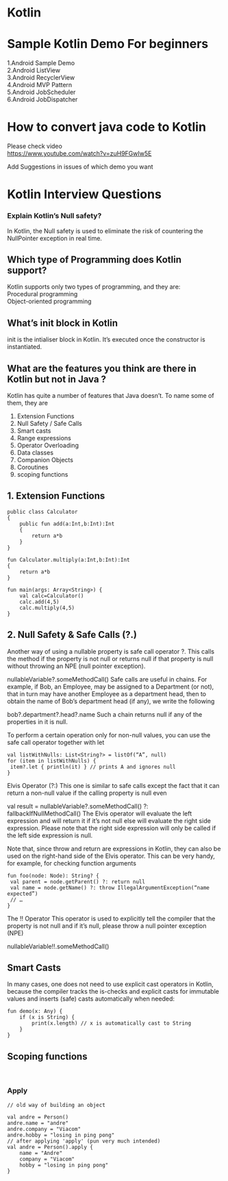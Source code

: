 # Kotlin
# Sample Kotlin Demo For beginners<br>
1.Android Sample Demo <br>
2.Android ListView<br>
3.Android RecyclerView<br>
4.Android MVP Pattern<br>
5.Android JobScheduler <br>
6.Android JobDispatcher
# How to convert java code to Kotlin 
Please check video <br>
https://www.youtube.com/watch?v=zuH9FGwIw5E

Add Suggestions in issues of which demo you want 


# Kotlin Interview Questions  <br>

### Explain Kotlin’s Null safety? 
In Kotlin, the Null safety is used to eliminate the risk of countering the NullPointer exception in real time. <br>

## Which type of Programming does Kotlin support? 
Kotlin supports only two types of programming, and they are: <br>
Procedural programming <br>
Object-oriented programming <br>

## What’s init block in Kotlin
init is the intialiser block in Kotlin. It’s executed once the constructor is instantiated.

## What are the features you think are there in Kotlin but not in Java ?
Kotlin has quite a number of features that Java doesn’t. To name some of them, they are

1. Extension Functions
2. Null Safety / Safe Calls
3. Smart casts
4. Range expressions
5. Operator Overloading
6. Data classes
7. Companion Objects
8. Coroutines
9. scoping functions

## 1. Extension Functions

```
public class Calculator
{
    public fun add(a:Int,b:Int):Int
    {
        return a*b
    }
}

fun Calculator.multiply(a:Int,b:Int):Int
{
    return a*b
}

fun main(args: Array<String>) {
	val calc=Calculator()
    calc.add(4,5)
    calc.multiply(4,5)
}
```
## 2. Null Safety & Safe Calls (?.)

Another way of using a nullable property is safe call operator ?.
This calls the method if the property is not null or returns null if that property is null without throwing an NPE (null pointer exception).

nullableVariable?.someMethodCall()
Safe calls are useful in chains. For example, if Bob, an Employee, may be assigned to a Department (or not), that in turn may have another Employee as a department head, then to obtain the name of Bob’s department head (if any), we write the following

bob?.department?.head?.name
Such a chain returns null if any of the properties in it is null.

To perform a certain operation only for non-null values, you can use the safe call operator together with let

```
val listWithNulls: List<String?> = listOf(“A”, null)
for (item in listWithNulls) {
 item?.let { println(it) } // prints A and ignores null
}
```
Elvis Operator (?:)
This one is similar to safe calls except the fact that it can return a non-null value if the calling property is null even

val result = nullableVariable?.someMethodCall()
                       ?: fallbackIfNullMethodCall()
The Elvis operator will evaluate the left expression and will return it if it’s not null else will evaluate the right side expression. Please note that the right side expression will only be called if the left side expression is null.

Note that, since throw and return are expressions in Kotlin, they can also be used on the right-hand side of the Elvis operator. This can be very handy, for example, for checking function arguments

```
fun foo(node: Node): String? {
 val parent = node.getParent() ?: return null
 val name = node.getName() ?: throw IllegalArgumentException(“name expected”)
 // …
}
```
The !! Operator
This operator is used to explicitly tell the compiler that the property is not null and if it’s null, please throw a null pointer exception (NPE)

nullableVariable!!.someMethodCall()

## Smart Casts
In many cases, one does not need to use explicit cast operators in Kotlin, because the compiler tracks the is-checks and explicit casts for immutable values and inserts (safe) casts automatically when needed:

```
fun demo(x: Any) {
    if (x is String) {
        print(x.length) // x is automatically cast to String
    }
}

```
## Scoping functions
<br>

###  Apply

```
// old way of building an object

val andre = Person()
andre.name = "andre"
andre.company = "Viacom"
andre.hobby = "losing in ping pong"
// after applying 'apply' (pun very much intended)
val andre = Person().apply {
    name = "Andre"
    company = "Viacom"
    hobby = "losing in ping pong"
}
```
<br>
